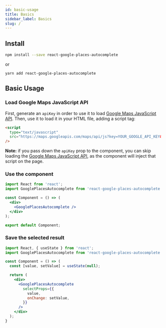 ```yaml
---
id: basic-usage
title: Basics
sidebar_label: Basics
slug: /
---
```


## Install

```bash
npm install --save react-google-places-autocomplete
```
or
```
yarn add react-google-places-autocomplete
```

## Basic Usage

### Load Google Maps JavaScript API

First, generate an `apiKey` in order to use it to load [Google Maps JavaScript API](https://developers.google.com/maps/documentation/javascript/). Then, use it to load it in your HTML file, adding a script tag:

```html
<script
  type="text/javascript"
  src="https://maps.googleapis.com/maps/api/js?key=YOUR_GOOGLE_API_KEY&libraries=places"
/>
```

**Note:** if you pass down the `apiKey` prop to the component, you can skip loading the [Google Maps JavaScript API](https://developers.google.com/maps/documentation/javascript/), as the component will inject that script on the page.

### Use the component

```jsx
import React from 'react';
import GooglePlacesAutocomplete from 'react-google-places-autocomplete';

const Component = () => (
  <div>
    <GooglePlacesAutocomplete />
  </div>
);

export default Component;
```

### Save the selected result

```jsx
import React, { useState } from 'react';
import GooglePlacesAutocomplete from 'react-google-places-autocomplete';

const Component = () => (
  const [value, setValue] = useState(null);

  return (
    <div>
      <GooglePlacesAutocomplete
        selectProps={{
          value,
          onChange: setValue,
        }}
      />
    </div>
  );
}
```
